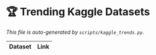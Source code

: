 # 🏆 Trending Kaggle Datasets

_This file is auto-generated by `scripts/kaggle_trends.py`._

| Dataset | Link |
|---------|------|
